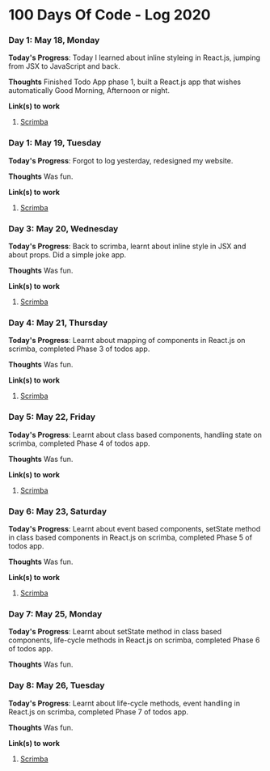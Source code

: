 # 100 Days Of Code - Log 2020

### Day 1: May 18, Monday

**Today's Progress**: Today I learned about inline styleing in React.js, jumping from JSX to JavaScript and back.

**Thoughts** Finished Todo App phase 1, built a React.js app that wishes automatically Good Morning, Afternoon or night.

**Link(s) to work**
1. [Scrimba](https://scrimba.com/)

### Day 1: May 19, Tuesday

**Today's Progress**: Forgot to log yesterday, redesigned my website.

**Thoughts** Was fun.

**Link(s) to work**
1. [Scrimba](https://www.yathinbabu.in/)

### Day 3: May 20, Wednesday

**Today's Progress**: Back to scrimba, learnt about inline style in JSX and about props. Did a simple joke app.

**Thoughts** Was fun.

**Link(s) to work**
1. [Scrimba](https://scrimba.com/)

### Day 4: May 21, Thursday

**Today's Progress**: Learnt about mapping of components in React.js on scrimba, completed Phase 3 of todos app.

**Thoughts** Was fun.

**Link(s) to work**
1. [Scrimba](https://scrimba.com/)

### Day 5: May 22, Friday

**Today's Progress**: Learnt about class based components, handling state on scrimba, completed Phase 4 of todos app.

**Thoughts** Was fun.

**Link(s) to work**
1. [Scrimba](https://scrimba.com/)

### Day 6: May 23, Saturday

**Today's Progress**: Learnt about event based components, setState method in class based components in React.js on scrimba, completed Phase 5 of todos app.

**Thoughts** Was fun.

**Link(s) to work**
1. [Scrimba](https://scrimba.com/)

### Day 7: May 25, Monday

**Today's Progress**: Learnt about setState method in class based components, life-cycle methods in React.js on scrimba, completed Phase 6 of todos app.

**Thoughts** Was fun.

### Day 8: May 26, Tuesday

**Today's Progress**: Learnt about life-cycle methods, event handling in React.js on scrimba, completed Phase 7 of todos app.

**Thoughts** Was fun.

**Link(s) to work**
1. [Scrimba](https://scrimba.com/)
